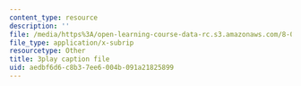 ```yaml
---
content_type: resource
description: ''
file: /media/https%3A/open-learning-course-data-rc.s3.amazonaws.com/8-01sc-classical-mechanics-fall-2016/aedbf6d6c8b37ee6004b091a21825899_efpiHD_2O8E.srt
file_type: application/x-subrip
resourcetype: Other
title: 3play caption file
uid: aedbf6d6-c8b3-7ee6-004b-091a21825899
---
```

